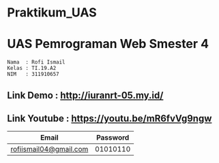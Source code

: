 # Praktikum_UAS

# UAS Pemrograman Web Smester 4

```
Nama  : Rofi Ismail
Kelas : TI.19.A2
NIM   : 311910657
````

## Link Demo : http://iuranrt-05.my.id/
## Link Youtube : https://youtu.be/mR6fvVg9ngw

| Email | Password |
| ------ | ------ |
| rofiismail04@gmail.com | 01010110 |
